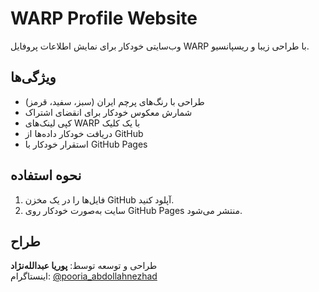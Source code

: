 # WARP Profile Website

وب‌سایتی خودکار برای نمایش اطلاعات پروفایل WARP با طراحی زیبا و ریسپانسیو.

## ویژگی‌ها
- طراحی با رنگ‌های پرچم ایران (سبز، سفید، قرمز)
- شمارش معکوس خودکار برای انقضای اشتراک
- کپی لینک‌های WARP با یک کلیک
- دریافت خودکار داده‌ها از GitHub
- استقرار خودکار با GitHub Pages

## نحوه استفاده
1. فایل‌ها را در یک مخزن GitHub آپلود کنید.
2. سایت به‌صورت خودکار روی GitHub Pages منتشر می‌شود.

## طراح
طراحی و توسعه توسط: **پوریا عبدالله‌نژاد**  
اینستاگرام: [@pooria_abdollahnezhad](https://instagram.com/pooria_abdollahnezhad)
